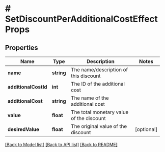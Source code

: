 # # SetDiscountPerAdditionalCostEffectProps

## Properties

Name | Type | Description | Notes
------------ | ------------- | ------------- | -------------
**name** | **string** | The name/description of this discount | 
**additionalCostId** | **int** | The ID of the additional cost | 
**additionalCost** | **string** | The name of the additional cost | 
**value** | **float** | The total monetary value of the discount | 
**desiredValue** | **float** | The original value of the discount | [optional] 

[[Back to Model list]](../../README.md#documentation-for-models) [[Back to API list]](../../README.md#documentation-for-api-endpoints) [[Back to README]](../../README.md)


